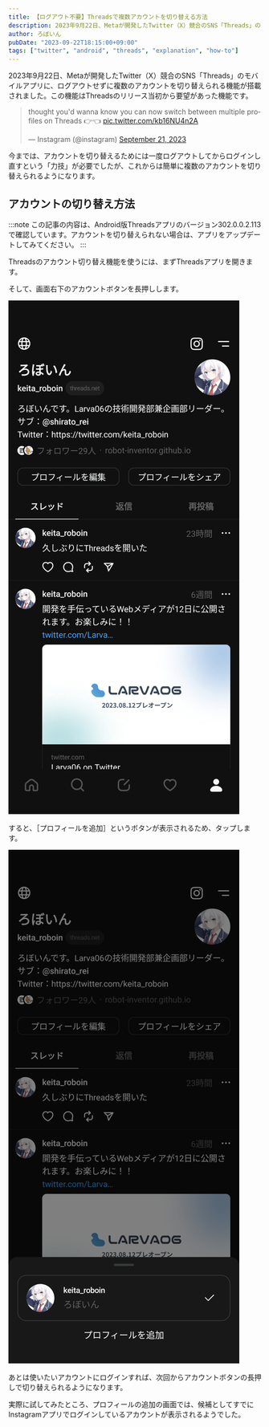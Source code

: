 ```yaml
---
title: 【ログアウト不要】Threadsで複数アカウントを切り替える方法
description: 2023年9月22日、Metaが開発したTwitter（X）競合のSNS「Threads」のモバイルアプリに、複数アカウントの切り替え機能が搭載されました。この記事では、Threadsアプリでログアウト不要で複数のアカウントを切り替える方法を解説します。
author: ろぼいん
pubDate: "2023-09-22T18:15:00+09:00"
tags: ["twitter", "android", "threads", "explanation", "how-to"]
---
```


2023年9月22日、Metaが開発したTwitter（X）競合のSNS「Threads」のモバイルアプリに、ログアウトせずに複数のアカウントを切り替えられる機能が搭載されました。この機能はThreadsのリリース当初から要望があった機能です。

<blockquote class="twitter-tweet" data-dnt="true" data-theme="dark"><p lang="en" dir="ltr">thought you&#39;d wanna know you can now switch between multiple profiles on Threads  👉👈 <a href="https://t.co/kb16NU4n2A">pic.twitter.com/kb16NU4n2A</a></p>&mdash; Instagram (@instagram) <a href="https://twitter.com/instagram/status/1704945846788485436?ref_src=twsrc%5Etfw">September 21, 2023</a></blockquote> <script async src="https://platform.twitter.com/widgets.js" charset="utf-8"></script>

今までは、アカウントを切り替えるためには一度ログアウトしてからログインし直すという「力技」が必要でしたが、これからは簡単に複数のアカウントを切り替えられるようになります。

## アカウントの切り替え方法

:::note
この記事の内容は、Android版Threadsアプリのバージョン302.0.0.2.113で確認しています。アカウントを切り替えられない場合は、アプリをアップデートしてみてください。
:::

Threadsのアカウント切り替え機能を使うには、まずThreadsアプリを開きます。

そして、画面右下のアカウントボタンを長押しします。

![ホーム画面のスクリーンショット](./Screenshot_20230922-175616.png)

すると、［プロフィールを追加］というボタンが表示されるため、タップします。

![プロフィールの追加ボタンが表示されているようす](./Screenshot_20230922-180410.png)

あとは使いたいアカウントにログインすれば、次回からアカウントボタンの長押しで切り替えられるようになります。

実際に試してみたところ、プロフィールの追加の画面では、候補としてすでにInstagramアプリでログインしているアカウントが表示されるようでした。
